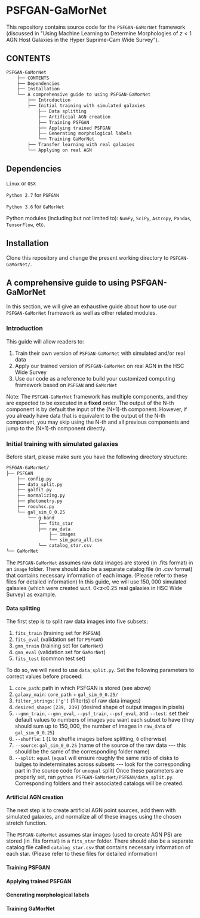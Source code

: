 # PSFGAN-GaMorNet
This repository contains source code for the `PSFGAN-GaMorNet` framework (discussed in "Using Machine Learning to Determine Morphologies of $z<1$ AGN Host Galaxies in the Hyper Suprime-Cam Wide Survey").
## CONTENTS
```bash
PSFGAN-GaMorNet
    ├── CONTENTS
    ├── Dependencies
    ├── Installation
    └── A comprehensive guide to using PSFGAN-GaMorNet
        ├── Introduction
        ├── Initial training with simulated galaxies
            ├── Data splitting
            ├── Artificial AGN creation
            ├── Training PSFGAN
            ├── Applying trained PSFGAN
            ├── Generating morphological labels
            └── Training GaMorNet
        ├── Transfer learning with real galaxies
        └── Applying on real AGN
```
## Dependencies
`Linux` or `OSX`

`Python 2.7` for `PSFGAN`

`Python 3.6` for `GaMorNet`

Python modules (including but not limited to): `NumPy`, `SciPy`, `Astropy`, `Pandas`, `TensorFlow`, etc.
## Installation
Clone this repository and change the present working directory to `PSFGAN-GaMorNet/`.
## A comprehensive guide to using PSFGAN-GaMorNet
In this section, we will give an exhaustive guide about how to use our `PSFGAN-GaMorNet` framework as well as other related modules.
### Introduction
This guide will allow readers to:
1) Train their own version of `PSFGAN-GaMorNet` with simulated and/or real data
2) Apply our trained version of `PSFGAN-GaMorNet` on real AGN in the HSC Wide Survey
3) Use our code as a reference to build your customized computing framework based on `PSFGAN` and `GaMorNet`

Note: The `PSFGAN-GaMorNet` framework has multiple components, and they are expected to be executed in a **fixed** order. The output of the N-th component is by default the input of the (N+1)-th component.
However, if you already have data that is equivalent to the output of the N-th component, you may skip using the N-th and all previous components and jump to the (N+1)-th component directly.
### Initial training with simulated galaxies
Before start, please make sure you have the following directory structure:
```bash
PSFGAN-GaMorNet/
├── PSFGAN 
    ├── config.py
    ├── data_split.py
    ├── galfit.py
    ├── normalizing.py
    ├── photometry.py
    ├── roouhsc.py
    └── gal_sim_0_0.25
        └── g-band
            ├── fits_star
            ├── raw_data
                ├── images
                └── sim_para_all.csv
            └── catalog_star.csv
└── GaMorNet
```

The `PSFGAN-GaMorNet` assumes raw data images are stored (in .fits format) in an `image` folder. There should also be a separate catalog file (in .csv format) that contains necessary information of each image. (Please refer to these files for detailed information)
In this guide, we will use $150,000$ simulated galaxies (which were created w.r.t. 0<z<0.25 real galaxies in HSC Wide Survey) as example.
#### Data splitting
The first step is to split raw data images into five subsets:
1) `fits_train` (training set for `PSFGAN`)
2) `fits_eval` (validation set for `PSFGAN`)
3) `gmn_train` (training set for `GaMorNet`)
4) `gmn_eval` (validation set for `GaMorNet`)
5) `fits_test` (common test set)

To do so, we will need to use `data_split.py`. Set the following parameters to correct values before proceed:
1) `core_path`: path in which PSFGAN is stored (see above)
2) `galaxy_main`: `core_path` + `gal_sim_0_0.25/`
3) `filter_strings`: `['g']` (filter(s) of raw data images)
4) `desired_shape`: `[239, 239]` (desired shape of output images in pixels)
5) `--gmn_train`, `--gmn_eval`, `--psf_train`, `--psf_eval`, and `--test`: set their default values to numbers of images you want each subset to have (they should sum up to $150,000$, the number of images in `raw_data` of `gal_sim_0_0.25`)
6) `--shuffle`: `1` (`1` to shuffle images before splitting, `0` otherwise)
7) `--source`: `gal_sim_0_0.25` (name of the source of the raw data --- this should be the same of the corresponding folder name)
8) `--split`: `equal` (`equal` will ensure roughly the same ratio of disks to bulges to indeterminates across subsets --- look for the corresponding part in the source code for `unequal` split)
Once these parameters are properly set, ran `python PSFGAN-GaMorNet/PSFGAN/data_split.py`.
Corresponding folders and their associated catalogs will be created.
#### Artificial AGN creation
The next step is to create artificial AGN point sources, add them with simulated galaxies, and normalize all of these images using the chosen stretch function.

The `PSFGAN-GaMorNet` assumes star images (used to create AGN PS) are stored (in .fits format) in a `fits_star` folder.
There should also be a separate catalog file called `catalog_star.csv` that contains necessary information of each star.
(Please refer to these files for detailed information)
#### Training PSFGAN
#### Applying trained PSFGAN
#### Generating morphological labels
#### Training GaMorNet
